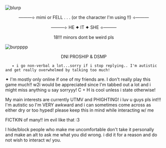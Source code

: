![blurp](https://64.media.tumblr.com/b649e9d17c9758af620c087ab6aff40b/ab8b3a171f830c43-11/s2048x3072/ac1695b70c6f5735dd95fc22a9fe5220af53609d.pnj)
<p align="center">
———⟣ mimi or FELL . . . (or the character I'm using !!) ⟢———
  
  <p align="center">
———⟣ HE ✦ IT ✦ SHE ⟢———
     <p align="center">
18!!! minors dont be weird pls

![burpppp](https://64.media.tumblr.com/3737c233de4215d92174c16e549d4940/f2022a2f0b9b1ac3-37/s2048x3072/6b7095cfbe16bb9e5df190602ad5a91ef93a46e1.pnj)
  <p align="center">
    DNI PROSHIP & DSMP
     
       ✦ i go non-verbal a lot...sorry if i stop replying.. I'm autistic and get really overwhelmed by talking too much!
       
✦ I'm mostly only online if one of my friends are. I don't really play this game much!! w2i would be appreciated since I'm tabbed out a lot and i might miss anything u say sorryyy! C + H is cool unless i state otherwise! 

My main interests are currently UTMV and PHIGHTING! i luv u guys pls int!!! I'm autistic so I'm VERY awkward and i can sometimes come across as either dry or too hyped! please keep this in mind while interacting w/ me

FICTKIN of many!! im evil like that :3 

I hide/block people who make me uncomfortable don't take it personally and make an alt to ask me what you did wrong. i did it for a reason and do not wish to interact w/ you.

 
